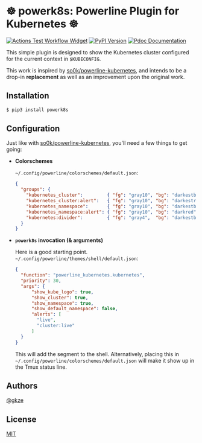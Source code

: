 # ☸️ powerk8s: Powerline Plugin for Kubernetes ☸️

[![Actions Test Workflow Widget](https://github.com/gkze/powerk8s/workflows/ci/badge.svg)](https://github.com/gkze/powerk8s/actions?query=workflow%3Aci)
[![PyPI Version](https://img.shields.io/pypi/v/powerk8s)](https://pypi.org/project/powerk8s/)
[![Pdoc Documentation](https://img.shields.io/badge/pdoc-docs-green)](https://gkze.github.io/powerk8s/powerk8s.html)

This simple plugin is designed to show the Kubernetes cluster configured
for the current context in `$KUBECONFIG`.

This work is inspired by [so0k/powerline-kubernetes](https://github.com/so0k/powerline-kubernetes),
and intends to be a drop-in **replacement** as well as an improvement upon the original work.

## Installation

```bash
$ pip3 install powerk8s
```

## Configuration

Just like with [so0k/powerline-kubernetes](https://github.com/so0k/powerline-kubernetes), you'll need a few things to get going:

* **Colorschemes**

  `~/.config/powerline/colorschemes/default.json`:

  ```json
  {
    "groups": {
      "kubernetes_cluster":         { "fg": "gray10", "bg": "darkestblue", "attrs": [] },
      "kubernetes_cluster:alert":   { "fg": "gray10", "bg": "darkestred",  "attrs": [] },
      "kubernetes_namespace":       { "fg": "gray10", "bg": "darkestblue", "attrs": [] },
      "kubernetes_namespace:alert": { "fg": "gray10", "bg": "darkred",     "attrs": [] },
      "kubernetes:divider":         { "fg": "gray4",  "bg": "darkestblue", "attrs": [] },
    }
  }
  ```

* **`powerk8s` invocation (& arguments)**

  Here is a good starting point.
  `~/.config/powerline/themes/shell/default.json`:

  ```json
  {
    "function": "powerline_kubernetes.kubernetes",
    "priority": 30,
    "args": {
        "show_kube_logo": true,
        "show_cluster": true,
        "show_namespace": true,
        "show_default_namespace": false,
        "alerts": [
          "live",
          "cluster:live"
        ]
    }
  }
  ```

  This will add the segment to the shell.
  Alternatively, placing this in `~/.config/powerline/colorschemes/default.json`
  will make it show up in the Tmux status line.

## Authors

[@gkze](https://github.com/gkze)

## License

[MIT](LICENSE)
